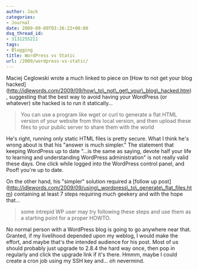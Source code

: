 ```yaml
---
author: Jack
categories:
- Journal
date: 2009-09-09T03:26:22+00:00
dsq_thread_id:
- 3131255211
tags:
- Blogging
title: WordPress vs Static
url: /2009/wordpress-vs-static/
---
```


Maciej Ceglowski wrote a much linked to piece on \[How to not get your blog hacked\](http://idlewords.com/2009/09/how\_to\_not\_get\_your\_blog\_hacked.htm), suggesting that the best way to avoid having your WordPress (or whatever) site hacked is to run it statically&#8230;

> You can use a program like wget or curl to generate a flat HTML version of your website from this local version, and then upload these files to your public server to share them with the world

He's right, running only static HTML files is pretty secure. What I think he's wrong about is that his "answer is much simpler." The statement that keeping WordPress up to date "&#8230;is the same as saying, devote half your life to learning and understanding WordPress administration" is not really valid these days. One click while logged into the WordPress control panel, and Poof! you're up to date.

On the other hand, his "simpler" solution required a \[follow up post\](http://idlewords.com/2009/09/using\_wordpress\_to\_generate\_flat_files.htm) containing at least 7 steps requiring much geekery and with the hope that&#8230;

> some intrepid WP user may try following these steps and use them as a starting point for a proper HOWTO.

No normal person with a WordPress blog is going to go anywhere near that. Granted, if my livelihood depended upon my weblog, I would make the effort, and maybe that's the intended audience for his post. Most of us should probably just upgrade to 2.8.4 the hard way once, then pop in regularly and click the upgrade link if it's there. Hmmm, maybe I could create a cron job using my SSH key and&#8230; oh nevermind.